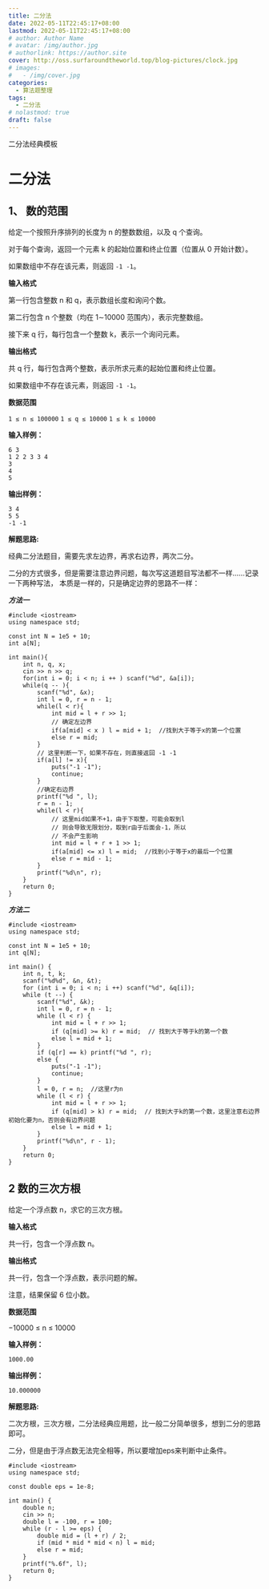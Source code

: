 ```yaml
---
title: 二分法
date: 2022-05-11T22:45:17+08:00
lastmod: 2022-05-11T22:45:17+08:00
# author: Author Name
# avatar: /img/author.jpg
# authorlink: https://author.site
cover: http://oss.surfaroundtheworld.top/blog-pictures/clock.jpg
# images:
#   - /img/cover.jpg
categories:
  - 算法题整理
tags:
  - 二分法
# nolastmod: true
draft: false
---
```


二分法经典模板

<!--more-->

# 二分法

## 1、 数的范围

给定一个按照升序排列的长度为 n 的整数数组，以及 q 个查询。

对于每个查询，返回一个元素 k 的起始位置和终止位置（位置从 0 开始计数）。

如果数组中不存在该元素，则返回 `-1 -1`。

**输入格式**

第一行包含整数 n 和 q，表示数组长度和询问个数。

第二行包含 n 个整数（均在 1∼10000 范围内），表示完整数组。

接下来 q 行，每行包含一个整数 k，表示一个询问元素。

**输出格式**

共 q 行，每行包含两个整数，表示所求元素的起始位置和终止位置。

如果数组中不存在该元素，则返回 `-1 -1`。

**数据范围**

`1 ≤ n ≤ 100000`
`1 ≤ q ≤ 10000`
`1 ≤ k ≤ 10000`

**输入样例：**

```
6 3
1 2 2 3 3 4
3
4
5
```

**输出样例：**

```
3 4
5 5
-1 -1
```

**解题思路:**

经典二分法题目，需要先求左边界，再求右边界，两次二分。

二分的方式很多，但是需要注意边界问题，每次写这道题目写法都不一样......记录一下两种写法， 本质是一样的，只是确定边界的思路不一样：

***方法一***

```
#include <iostream>
using namespace std;

const int N = 1e5 + 10;
int a[N];

int main(){
    int n, q, x;
    cin >> n >> q;
    for(int i = 0; i < n; i ++ ) scanf("%d", &a[i]);
    while(q -- ){
        scanf("%d", &x);
        int l = 0, r = n - 1;
        while(l < r){
            int mid = l + r >> 1;
            // 确定左边界
            if(a[mid] < x ) l = mid + 1;  //找到大于等于x的第一个位置
            else r = mid;
        }
        // 这里判断一下，如果不存在，则直接返回 -1 -1
        if(a[l] != x){
            puts("-1 -1");
            continue;
        }
        //确定右边界
        printf("%d ", l);
        r = n - 1;
        while(l < r){
            // 这里mid如果不+1，由于下取整，可能会取到l
            // 则会导致无限划分，取到r由于后面会-1，所以
            // 不会产生影响
            int mid = l + r + 1 >> 1;
            if(a[mid] <= x) l = mid;  //找到小于等于x的最后一个位置
            else r = mid - 1;
        }
        printf("%d\n", r);
    }
    return 0;
}
```

***方法二***

```
#include <iostream>
using namespace std;

const int N = 1e5 + 10;
int q[N];

int main() {
    int n, t, k;
    scanf("%d%d", &n, &t);
    for (int i = 0; i < n; i ++) scanf("%d", &q[i]);
    while (t --) {
        scanf("%d", &k);
        int l = 0, r = n - 1;
        while (l < r) {
            int mid = l + r >> 1;
            if (q[mid] >= k) r = mid;  // 找到大于等于k的第一个数
            else l = mid + 1;
        }
        if (q[r] == k) printf("%d ", r);
        else {
            puts("-1 -1");
            continue;
        }
        l = 0, r = n;  //这里r为n
        while (l < r) {
            int mid = l + r >> 1;
            if (q[mid] > k) r = mid;  // 找到大于k的第一个数，这里注意右边界初始化要为n，否则会有边界问题
            else l = mid + 1;
        }
        printf("%d\n", r - 1);
    }
    return 0;
}
```

## 2 数的三次方根

给定一个浮点数 n，求它的三次方根。

**输入格式**

共一行，包含一个浮点数 n。

**输出格式**

共一行，包含一个浮点数，表示问题的解。

注意，结果保留 6 位小数。

**数据范围**

−10000 ≤ n ≤ 10000

**输入样例：**

```
1000.00
```

**输出样例：**

```
10.000000
```

**解题思路:**

二次方根，三次方根，二分法经典应用题，比一般二分简单很多，想到二分的思路即可。

二分，但是由于浮点数无法完全相等，所以要增加eps来判断中止条件。

```
#include <iostream>
using namespace std;

const double eps = 1e-8;

int main() {
    double n;
    cin >> n;
    double l = -100, r = 100;
    while (r - l >= eps) {
        double mid = (l + r) / 2;
        if (mid * mid * mid < n) l = mid;
        else r = mid;
    }
    printf("%.6f", l);
    return 0;
}
```

